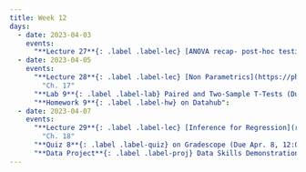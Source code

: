 ```yaml
---
title: Week 12
days:
  - date: 2023-04-03
    events:
      "**Lecture 27**{: .label .label-lec} [ANOVA recap- post-hoc testing](https://ph142-ucb.github.io/sp23/src/post_anova.pdf) ([Recording](https://youtu.be/gu1TO6t2FpI))":
  - date: 2023-04-05
    events:
      "**Lecture 28**{: .label .label-lec} [Non Parametrics](https://ph142-ucb.github.io/sp23/src/non_para.pdf)":
        "Ch. 17"
      "**Lab 9**{: .label .label-lab} Paired and Two-Sample T-Tests (Due Apr. 11)":
      "**Homework 9**{: .label .label-hw} on Datahub":
  - date: 2023-04-07
    events:
      "**Lecture 29**{: .label .label-lec} [Inference for Regression](regression-inference.pdf)": 
        "Ch. 18"
      "**Quiz 8**{: .label .label-quiz} on Gradescope (Due Apr. 8, 12:00 PM PST)":
      "**Data Project**{: .label .label-proj} Data Skills Demonstration Part II (Due 10:00 PM PST)":
---
```

